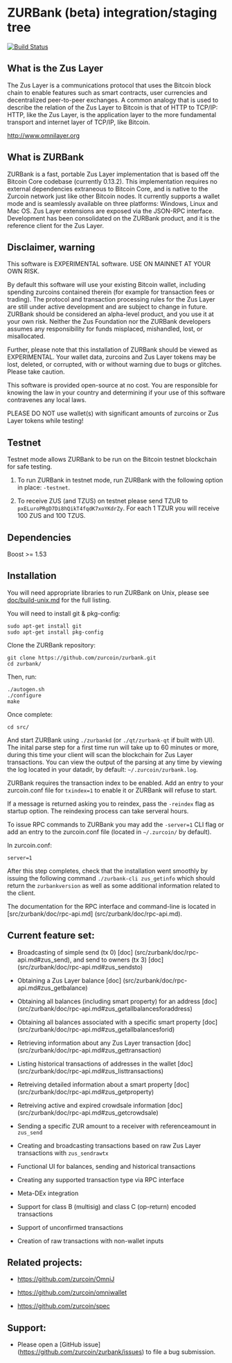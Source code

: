 ZURBank (beta) integration/staging tree
=========================================

[![Build Status](https://travis-ci.org/zurcoin/zurbank.svg?branch=zurbank-0.0.10)](https://travis-ci.org/zurcoin/zurbank)

What is the Zus Layer
----------------------
The Zus Layer is a communications protocol that uses the Bitcoin block chain to enable features such as smart contracts, user currencies and decentralized peer-to-peer exchanges. A common analogy that is used to describe the relation of the Zus Layer to Bitcoin is that of HTTP to TCP/IP: HTTP, like the Zus Layer, is the application layer to the more fundamental transport and internet layer of TCP/IP, like Bitcoin.

http://www.omnilayer.org

What is ZURBank
-----------------

ZURBank is a fast, portable Zus Layer implementation that is based off the Bitcoin Core codebase (currently 0.13.2). This implementation requires no external dependencies extraneous to Bitcoin Core, and is native to the Zurcoin network just like other Bitcoin nodes. It currently supports a wallet mode and is seamlessly available on three platforms: Windows, Linux and Mac OS. Zus Layer extensions are exposed via the JSON-RPC interface. Development has been consolidated on the ZURBank product, and it is the reference client for the Zus Layer.

Disclaimer, warning
-------------------
This software is EXPERIMENTAL software. USE ON MAINNET AT YOUR OWN RISK.

By default this software will use your existing Bitcoin wallet, including spending zurcoins contained therein (for example for transaction fees or trading).
The protocol and transaction processing rules for the Zus Layer are still under active development and are subject to change in future.
ZURBank should be considered an alpha-level product, and you use it at your own risk. Neither the Zus Foundation nor the ZURBank developers assumes any responsibility for funds misplaced, mishandled, lost, or misallocated.

Further, please note that this installation of ZURBank should be viewed as EXPERIMENTAL. Your wallet data, zurcoins and Zus Layer tokens may be lost, deleted, or corrupted, with or without warning due to bugs or glitches. Please take caution.

This software is provided open-source at no cost. You are responsible for knowing the law in your country and determining if your use of this software contravenes any local laws.

PLEASE DO NOT use wallet(s) with significant amounts of zurcoins or Zus Layer tokens while testing!

Testnet
-------

Testnet mode allows ZURBank to be run on the Bitcoin testnet blockchain for safe testing.

1. To run ZURBank in testnet mode, run ZURBank with the following option in place: `-testnet`.

2. To receive ZUS (and TZUS) on testnet please send TZUR to `pxELuroPRgD7Di8hQikT4fqdK7xoYKdrZy`. For each 1 TZUR you will receive 100 ZUS and 100 TZUS.

Dependencies
------------
Boost >= 1.53

Installation
------------

You will need appropriate libraries to run ZURBank on Unix,
please see [doc/build-unix.md](doc/build-unix.md) for the full listing.

You will need to install git & pkg-config:

```
sudo apt-get install git
sudo apt-get install pkg-config
```

Clone the ZURBank repository:

```
git clone https://github.com/zurcoin/zurbank.git
cd zurbank/
```

Then, run:

```
./autogen.sh
./configure
make
```
Once complete:

```
cd src/
```
And start ZURBank using `./zurbankd` (or `./qt/zurbank-qt` if built with UI). The inital parse step for a first time run
will take up to 60 minutes or more, during this time your client will scan the blockchain for Zus Layer transactions. You can view the
output of the parsing at any time by viewing the log located in your datadir, by default: `~/.zurcoin/zurbank.log`.

ZURBank requires the transaction index to be enabled. Add an entry to your zurcoin.conf file for `txindex=1` to enable it or ZURBank will refuse to start.

If a message is returned asking you to reindex, pass the `-reindex` flag as startup option. The reindexing process can take serveral hours.

To issue RPC commands to ZURBank you may add the `-server=1` CLI flag or add an entry to the zurcoin.conf file (located in `~/.zurcoin/` by default).

In zurcoin.conf:
```
server=1
```

After this step completes, check that the installation went smoothly by issuing the following command `./zurbank-cli zus_getinfo` which should return the `zurbankversion` as well as some
additional information related to the client.

The documentation for the RPC interface and command-line is located in [src/zurbank/doc/rpc-api.md] (src/zurbank/doc/rpc-api.md).

Current feature set:
--------------------

* Broadcasting of simple send (tx 0) [doc] (src/zurbank/doc/rpc-api.md#zus_send), and send to owners (tx 3) [doc] (src/zurbank/doc/rpc-api.md#zus_sendsto)

* Obtaining a Zus Layer balance [doc] (src/zurbank/doc/rpc-api.md#zus_getbalance)

* Obtaining all balances (including smart property) for an address [doc] (src/zurbank/doc/rpc-api.md#zus_getallbalancesforaddress)

* Obtaining all balances associated with a specific smart property [doc] (src/zurbank/doc/rpc-api.md#zus_getallbalancesforid)

* Retrieving information about any Zus Layer transaction [doc] (src/zurbank/doc/rpc-api.md#zus_gettransaction)

* Listing historical transactions of addresses in the wallet [doc] (src/zurbank/doc/rpc-api.md#zus_listtransactions)

* Retreiving detailed information about a smart property [doc] (src/zurbank/doc/rpc-api.md#zus_getproperty)

* Retreiving active and expired crowdsale information [doc] (src/zurbank/doc/rpc-api.md#zus_getcrowdsale)

* Sending a specific ZUR amount to a receiver with referenceamount in `zus_send`

* Creating and broadcasting transactions based on raw Zus Layer transactions with `zus_sendrawtx`

* Functional UI for balances, sending and historical transactions

* Creating any supported transaction type via RPC interface

* Meta-DEx integration

* Support for class B (multisig) and class C (op-return) encoded transactions

* Support of unconfirmed transactions

* Creation of raw transactions with non-wallet inputs

Related projects:
-----------------

* https://github.com/zurcoin/OmniJ

* https://github.com/zurcoin/omniwallet

* https://github.com/zurcoin/spec

Support:
--------

* Please open a [GitHub issue] (https://github.com/zurcoin/zurbank/issues) to file a bug submission.
